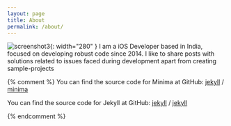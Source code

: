 ```yaml
---
layout: page
title: About
permalink: /about/
---
```

![screenshot3](../../../../assets/Meet.jpeg){: width="280" }
I am a iOS Developer based in India, focused on developing robust code since 2014. 
I like to share posts with solutions related to issues faced during development apart from creating sample-projects

{% comment %}
You can find the source code for Minima at GitHub:
[jekyll][jekyll-organization] /
[minima](https://github.com/jekyll/minima)

You can find the source code for Jekyll at GitHub:
[jekyll][jekyll-organization] /
[jekyll](https://github.com/jekyll/jekyll)


[jekyll-organization]: https://github.com/jekyll
{% endcomment %}

